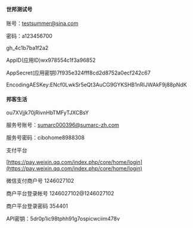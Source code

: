 #### 世邦测试号

账号：testsummer@sina.com

密码：a123456700

gh\_4c1b7ba1f2a2

AppID\(应用ID\)wx978554c1f3a96852

AppSecret\(应用密钥\)7f935e324fff8cd2d8752a0ecf242c67

EncodingAESKey:ENcf0LwkSr5eQt3AuCG9GYKSHB1nRIJWAkF9j88pNdK

#### 邦客生活

ou7XVjjk70jRivnHbTMFyTJXCBsY

服务号账号：sumarc000396@sumarc-zh.com

服务号密码：cibohome8988308

支付平台

[https://pay.weixin.qq.com/index.php/core/home/login](https://pay.weixin.qq.com/index.php/core/home/login)

微信支付商户号    1246027102

商户平台登录帐号    1246027102@1246027102

商户平台登录密码    354401

API密钥：5dr0p1ic98tphh91g7ospicwciim478v

